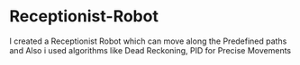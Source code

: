 # Receptionist-Robot
I created a Receptionist Robot which can move along the Predefined paths and Also i used algorithms like Dead Reckoning, PID for Precise Movements 
